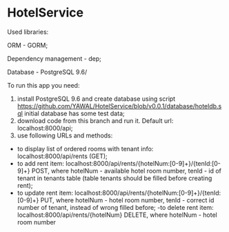 # HotelService

Used libraries:

ORM - GORM; 

Dependency management - dep;

Database - PostgreSQL 9.6/

To run this app you need:

1) install PostgreSQL 9.6 and create database using script https://github.com/YAWAL/HotelService/blob/v0.0.1/database/hoteldb.sql
initial database has some test data;
2) download code from this branch and run it. Default url: localhost:8000/api;
3) use following URLs and methods:
- to display list of ordered rooms with tenant info:
localhost:8000/api/rents (GET);
- to add rent item:
localhost:8000/api/rents/{hotelNum:[0-9]+}/{tenId:[0-9]+} POST,
where hotelNum - available hotel room number, tenId - id of tenant in tenants table (table tenants should be filled before creating rent);
- to update rent item:
localhost:8000/api/rents/{hotelNum:[0-9]+}/{tenId:[0-9]+} PUT,
where hotelNum - hotel room number, tenId - correct id number of tenant, instead of wrong filled before;
-to delete rent item:
localhost:8000/api/rents/{hotelNum} DELETE,
where hotelNum - hotel room number
